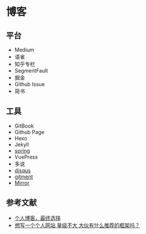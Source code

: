 # 博客

## 平台

- Medium
- 语雀
- 知乎专栏
- SegmentFault
- 掘金
- Github Issue
- 简书

## 工具

- GitBook
- Github Page
- Hexo
- Jekyll
- [spring](https://github.com/zhaoda/spring)
- VuePress
- 多说
- [disqus](https://disqus.com/)
- [gitment](https://github.com/imsun/gitment)
- [Mirror](https://github.com/LoeiFy/Mirror)

## 参考文献

- [个人博客，最终选择](https://github.com/atian25/blog/issues/7)
- [想写一个个人网站 量级不大 大伙有什么推荐的框架吗？](https://cnodejs.org/topic/5bbf255737a6965f590520d2)
